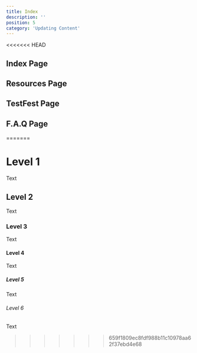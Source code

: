 ```yaml
---
title: Index
description: ''
position: 5
category: 'Updating Content'
---
```


<<<<<<< HEAD
## Index Page
## Resources Page
## TestFest Page
## F.A.Q Page

=======
# Level 1
Text

## Level 2
Text

### Level 3
Text

#### Level 4
Text

##### Level 5
Text

###### Level 6
Text
>>>>>>> 659f1809ec8fdf988b11c10978aa62f37ebd4e68

